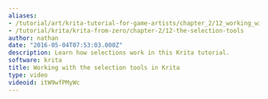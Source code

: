 ```yaml
---
aliases:
- /tutorial/art/krita-tutorial-for-game-artists/chapter_2/12_working_with_the_selection_tools_in_krita
- /tutorial/krita/krita-from-zero/chapter-2/12-the-selection-tools
author: nathan
date: "2016-05-04T07:53:03.000Z"
description: Learn how selections work in this Krita tutorial.
software: krita
title: Working with the selection tools in Krita
type: video
videoid: itW9wfPMyWc
---
```

